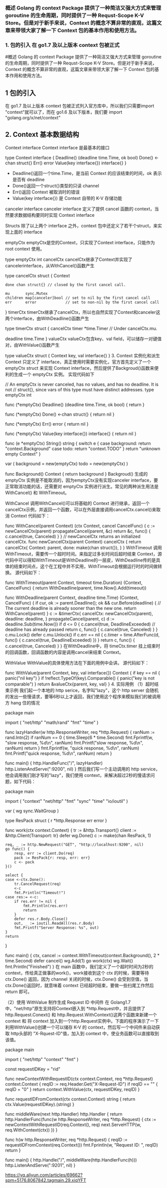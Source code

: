 ### 概述 Golang 的 context Package 提供了一种简洁又强大方式来管理 goroutine 的生命周期，同时提供了一种 Requst-Scope K-V Store。但是对于新手来说，Context 的概念不算非常的直观，这篇文章来带领大家了解一下 Context 包的基本作用和使用方法。 
### 1. 包的引入 在 go1.7 及以上版本 context 包被正式
#概述
 Golang 的 context Package 提供了一种简洁又强大方式来管理 goroutine 的生命周期，同时提供了一种 Requst-Scope K-V Store。但是对于新手来说，Context 的概念不算非常的直观，这篇文章来带领大家了解一下 Context 包的基本作用和使用方法。

## 1 包的引入
 在 go1.7 及以上版本 context 包被正式列入官方库中，所以我们只需要import "context"就可以了，而在 go1.6 及以下版本，我们要 import "golang.org/x/net/context"

## 2. Context 基本数据结构
Context interface
Context interface 是最基本的接口

type Context interface {
    Deadline() (deadline time.Time, ok bool)
    Done() <-chan struct{}
    Err() error
    Value(key interface{}) interface{}
}
 * Deadline()返回一个time.Time，是当前 Context 的应该结束的时间，ok 表示是否有 deadline
 * Done()返回一个struct{}类型的只读 channel
 * Err()返回 Context 被取消时的错误
 * Value(key interface{}) 是 Context 自带的 K-V 存储功能


 canceler interface
 canceler interface 定义了提供 cancel 函数的 context，当然要求数据结构要同时实现 Context interface

 Structs
除了以上两个 interface 之外，context 包中还定义了若干个struct，来实现上面的 interface

emptyCtx
emptyCtx是空的Context，只实现了Context interface，只能作为 root context 使用。

type emptyCtx int
cancelCtx
cancelCtx继承了Context并实现了cancelerinterface，从WithCancel()函数产生

type cancelCtx struct {
    Context

    done chan struct{} // closed by the first cancel call.

    mu       sync.Mutex
    children map[canceler]bool // set to nil by the first cancel call
    err      error             // set to non-nil by the first cancel call
}
timerCtx
timerCtx继承了cancelCtx，所以也自然实现了Context和canceler这两个interface，由WithDeadline()函数产生

type timerCtx struct {
    cancelCtx
    timer *time.Timer // Under cancelCtx.mu.

deadline time.Time
}
valueCtx
valueCtx包含key、val field，可以储存一对键值对，由WithValue()函数产生

type valueCtx struct {
    Context
    key, val interface{}
}
3. Context 实例化和派生
Context 只定义了 interface，真正使用时需要实例化，官方首先定义了一个 emptyCtx struct 来实现 Context interface，然后提供了Backgroud()函数来便利的生成一个 emptyCtx 实例。
实现代码如下

// An emptyCtx is never canceled, has no values, and has no deadline. It is not
// struct{}, since vars of this type must have distinct addresses.
type emptyCtx int

func (*emptyCtx) Deadline() (deadline time.Time, ok bool) {
    return
}

func (*emptyCtx) Done() <-chan struct{} {
    return nil
}

func (*emptyCtx) Err() error {
    return nil
}

func (*emptyCtx) Value(key interface{}) interface{} {
    return nil
}

func (e *emptyCtx) String() string {
    switch e {
    case background:
        return "context.Background"
    case todo:
        return "context.TODO"
    }
    return "unknown empty Context"
}

var (
    background = new(emptyCtx)
    todo       = new(emptyCtx)
)

func Background() Context {
    return background
}
Backgroud() 生成的 emptyCtx 实例是不能取消的，因为emptyCtx没有实现canceler interface，要正常取消功能的话，还需要对 emptyCtx 实例进行派生。常见的两种派生用法是WithCancel() 和 WithTimeout。

WithCancel
调用WithCancel()可以将基础的 Context 进行继承，返回一个cancelCtx示例，并返回一个函数，可以在外层直接调用cancelCtx.cancel()来取消 Context
代码如下：

func WithCancel(parent Context) (ctx Context, cancel CancelFunc) {
    c := newCancelCtx(parent)
    propagateCancel(parent, &c)
    return &c, func() { c.cancel(true, Canceled) }
}
// newCancelCtx returns an initialized cancelCtx.
func newCancelCtx(parent Context) cancelCtx {
    return cancelCtx{
        Context: parent,
        done:    make(chan struct{}),
    }
}
WithTimeout
调用WithTimeout，需要传一个超时时间。来指定过多长时间后超时结束 Context，源代码中可以得知WithTimeout是WithDeadline的一层皮，WithDeadline传的是具体的结束时间点，这个在工程中并不实用，WithTimeout会根据运行时的时间做转换。
源代码如下：

func WithTimeout(parent Context, timeout time.Duration) (Context, CancelFunc) {
    return WithDeadline(parent, time.Now().Add(timeout))

func WithDeadline(parent Context, deadline time.Time) (Context, CancelFunc) {
    if cur, ok := parent.Deadline(); ok && cur.Before(deadline) {
        // The current deadline is already sooner than the new one.
        return WithCancel(parent)
    }
    c := &timerCtx{
        cancelCtx: newCancelCtx(parent),
        deadline:  deadline,
    }
    propagateCancel(parent, c)
    d := deadline.Sub(time.Now())
    if d <= 0 {
        c.cancel(true, DeadlineExceeded) // deadline has already passed
        return c, func() { c.cancel(true, Canceled) }
    }
    c.mu.Lock()
    defer c.mu.Unlock()
    if c.err == nil {
        c.timer = time.AfterFunc(d, func() {
            c.cancel(true, DeadlineExceeded)
        })
    }
    return c, func() { c.cancel(true, Canceled) }
}
在WithDeadline中，将 timeCtx.timer 挂上结束时的回调函数，回调函数的内容是调用cancel来结束 Context。

WithValue
WithValue的具体使用方法在下面的用例中会讲。
源代码如下：

func WithValue(parent Context, key, val interface{}) Context {
    if key == nil {
        panic("nil key")
    }
    if !reflect.TypeOf(key).Comparable() {
        panic("key is not comparable")
    }
    return &valueCtx{parent, key, val}
}
4. 实际用例
（1）超时结束示例
我们起一个本地的 http serice，名字叫"lazy"，这个 http server 会随机的发出一些慢请求，要等6秒以上才返回，我们使用这个程序来模拟我们的被调用方 hang 住的情况

package main

import (
    "net/http"
    "math/rand"
    "fmt"
    "time"
)


func lazyHandler(w http.ResponseWriter, req *http.Request) {
    ranNum := rand.Intn(2)
    if ranNum == 0 {
        time.Sleep(6 * time.Second)
        fmt.Fprintf(w, "slow response, %d\n", ranNum)
        fmt.Printf("slow response, %d\n", ranNum)
        return
    }
    fmt.Fprintf(w, "quick response, %d\n", ranNum)
    fmt.Printf("quick response, %d\n", ranNum)
    return
}

func main() {
    http.HandleFunc("/", lazyHandler)
    http.ListenAndServe(":9200", nil)
}
然后我们写一个主动调用的 http service，他会调用我们刚才写的"lazy"，我们使用 context，来解决超过2秒的慢请求问题，如下代码：

package main

import (
    "context"
    "net/http"
    "fmt"
    "sync"
    "time"
    "io/ioutil"
)

var (
    wg sync.WaitGroup
)

type ResPack struct {
    r *http.Response
    err error
}

func work(ctx context.Context) {
    tr := &http.Transport{}
    client := &http.Client{Transport: tr}
    defer wg.Done()
    c := make(chan ResPack, 1)

    req, _ := http.NewRequest("GET", "http://localhost:9200", nil)
    go func() {
        resp, err := client.Do(req)
        pack := ResPack{r: resp, err: err}
        c <- pack
    }()

    select {
    case <-ctx.Done():
        tr.CancelRequest(req)
        <-c
        fmt.Println("Timeout!")
    case res:= <-c:
        if res.err != nil {
            fmt.Println(res.err)
            return
        }
        defer res.r.Body.Close()
        out, _ := ioutil.ReadAll(res.r.Body)
        fmt.Printf("Server Response: %s", out)
    }
    return
}


func main() {
    ctx, cancel := context.WithTimeout(context.Background(), 2 * time.Second)
    defer cancel()
    wg.Add(1)
    go work(ctx)
    wg.Wait()
    fmt.Println("Finished")
}
在 main 函数中，我们定义了一个超时时间为2秒的 context，传给真正做事的work()，work接收到这个 ctx 的时候，需要等待 ctx.Done() 返回，因为 channel 关闭的时候，ctx.Done() 会受到空值，当 ctx.Done()返回时，就意味着 context 已经超时结束，要做一些扫尾工作然后 return 即可。

（2）使用 WithValue 制作生成 Request ID 中间件
在 Golang1.7 中，"net/http"原生支持将Context嵌入到 *http.Request中，并且提供了http.Request.Conext() 和 http.Request.WithContext()这两个函数来新建一个 context 和 将 context 加入到一个http.Request实例中。下面的程序演示了一下利用WithValue()创建一个可以储存 K-V 的 context，然后写一个中间件来自动获取 http头部的 "X-Rquest-ID"值，加入到 context 中，使业务函数可以直接取到该值。

package main

import (
    "net/http"
    "context"
    "fmt"
)

const requestIDKey = "rid"

func newContextWithRequestID(ctx context.Context, req *http.Request) context.Context {
    reqID := req.Header.Get("X-Request-ID")
    if reqID == "" {
        reqID = "0"
    }
    return context.WithValue(ctx, requestIDKey, reqID)
}

func requestIDFromContext(ctx context.Context) string {
    return ctx.Value(requestIDKey).(string)
}

func middleWare(next http.Handler) http.Handler {
    return http.HandlerFunc(func(w http.ResponseWriter, req *http.Request) {
        ctx := newContextWithRequestID(req.Context(), req)
        next.ServeHTTP(w, req.WithContext(ctx))
    })
}

func h(w http.ResponseWriter, req *http.Request) {
    reqID := requestIDFromContext(req.Context())
    fmt.Fprintln(w, "Request ID: ", reqID)
    return
}

func main() {
    http.Handle("/", middleWare(http.HandlerFunc(h)))
    http.ListenAndServe(":9201", nil)
}

https://yq.aliyun.com/articles/69662?spm=5176.8067842.tagmain.29.xiqYFT



